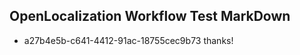 ## OpenLocalization Workflow Test MarkDown
* a27b4e5b-c641-4412-91ac-18755cec9b73 thanks!

<!--HONumber=Jul16_HO4-->


